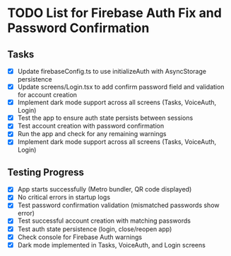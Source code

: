 # TODO List for Firebase Auth Fix and Password Confirmation

## Tasks
- [x] Update firebaseConfig.ts to use initializeAuth with AsyncStorage persistence
- [x] Update screens/Login.tsx to add confirm password field and validation for account creation
- [x] Implement dark mode support across all screens (Tasks, VoiceAuth, Login)
- [x] Test the app to ensure auth state persists between sessions
- [x] Test account creation with password confirmation
- [x] Run the app and check for any remaining warnings
- [x] Implement dark mode support across all screens (Tasks, VoiceAuth, Login)

## Testing Progress
- [x] App starts successfully (Metro bundler, QR code displayed)
- [x] No critical errors in startup logs
- [x] Test password confirmation validation (mismatched passwords show error)
- [x] Test successful account creation with matching passwords
- [x] Test auth state persistence (login, close/reopen app)
- [x] Check console for Firebase Auth warnings
- [x] Dark mode implemented in Tasks, VoiceAuth, and Login screens
